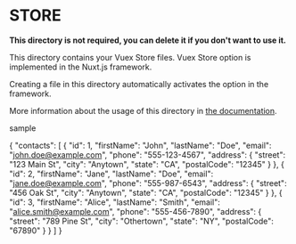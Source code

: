 # STORE

**This directory is not required, you can delete it if you don't want to use it.**

This directory contains your Vuex Store files.
Vuex Store option is implemented in the Nuxt.js framework.

Creating a file in this directory automatically activates the option in the framework.

More information about the usage of this directory in [the documentation](https://nuxtjs.org/guide/vuex-store).



sample

{
"contacts": [
{
"id": 1,
"firstName": "John",
"lastName": "Doe",
"email": "john.doe@example.com",
"phone": "555-123-4567",
"address": {
"street": "123 Main St",
"city": "Anytown",
"state": "CA",
"postalCode": "12345"
}
},
{
"id": 2,
"firstName": "Jane",
"lastName": "Doe",
"email": "jane.doe@example.com",
"phone": "555-987-6543",
"address": {
"street": "456 Oak St",
"city": "Anytown",
"state": "CA",
"postalCode": "12345"
}
},
{
"id": 3,
"firstName": "Alice",
"lastName": "Smith",
"email": "alice.smith@example.com",
"phone": "555-456-7890",
"address": {
"street": "789 Pine St",
"city": "Othertown",
"state": "NY",
"postalCode": "67890"
}
}
]
}
